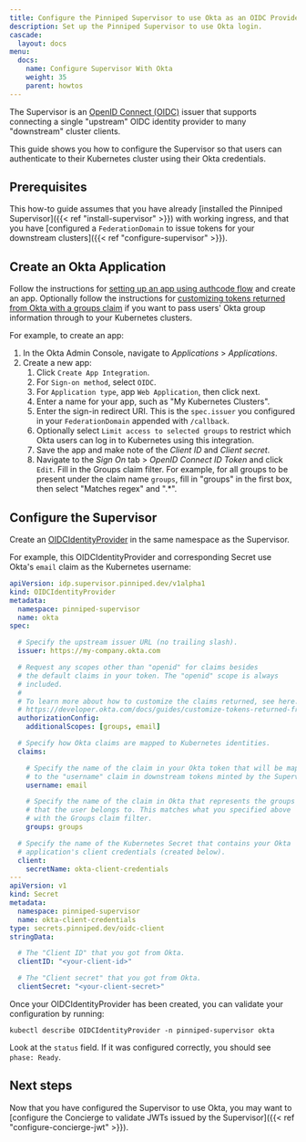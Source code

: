 ```yaml
---
title: Configure the Pinniped Supervisor to use Okta as an OIDC Provider
description: Set up the Pinniped Supervisor to use Okta login.
cascade:
  layout: docs
menu:
  docs:
    name: Configure Supervisor With Okta
    weight: 35
    parent: howtos
---
```

The Supervisor is an [OpenID Connect (OIDC)](https://openid.net/connect/) issuer that supports connecting a single "upstream" OIDC identity provider to many "downstream" cluster clients.

This guide shows you how to configure the Supervisor so that users can authenticate to their Kubernetes
cluster using their Okta credentials.

## Prerequisites

This how-to guide assumes that you have already [installed the Pinniped Supervisor]({{< ref "install-supervisor" >}}) with working ingress,
and that you have [configured a `FederationDomain` to issue tokens for your downstream clusters]({{< ref "configure-supervisor" >}}).

## Create an Okta Application

Follow the instructions for [setting up an app using authcode flow](https://developer.okta.com/docs/guides/implement-auth-code/setup-app/) and create an app.
Optionally follow the instructions for [customizing tokens returned from Okta with a groups claim](https://developer.okta.com/docs/guides/customize-tokens-groups-claim/overview/) 
if you want to pass users' Okta group information through to your Kubernetes clusters.

For example, to create an app:

1. In the Okta Admin Console, navigate to _Applications_ > _Applications_.
1. Create a new app:
   1. Click `Create App Integration`.
   1. For `Sign-on method`, select `OIDC`.
   1. For `Application type`, app `Web Application`, then click next.
   1. Enter a name for your app, such as "My Kubernetes Clusters".
   1. Enter the sign-in redirect URI. This is the `spec.issuer` you configured in your `FederationDomain` appended with `/callback`.
   1. Optionally select `Limit access to selected groups` to restrict which Okta users can log in to Kubernetes using this integration.
   1. Save the app and make note of the _Client ID_ and _Client secret_.
   1. Navigate to the _Sign On_ tab > _OpenID Connect ID Token_ and click `Edit`. Fill in the Groups claim filter.
      For example, for all groups to be present under the claim name `groups`, fill in "groups" in the first box, then select "Matches regex" and ".*".

## Configure the Supervisor

Create an [OIDCIdentityProvider](https://github.com/vmware-tanzu/pinniped/blob/main/generated/1.20/README.adoc#oidcidentityprovider) in the same namespace as the Supervisor.

For example, this OIDCIdentityProvider and corresponding Secret use Okta's `email` claim as the Kubernetes username:

```yaml
apiVersion: idp.supervisor.pinniped.dev/v1alpha1
kind: OIDCIdentityProvider
metadata:
  namespace: pinniped-supervisor
  name: okta
spec:

  # Specify the upstream issuer URL (no trailing slash).
  issuer: https://my-company.okta.com

  # Request any scopes other than "openid" for claims besides
  # the default claims in your token. The "openid" scope is always
  # included.
  #
  # To learn more about how to customize the claims returned, see here:
  # https://developer.okta.com/docs/guides/customize-tokens-returned-from-okta/overview/
  authorizationConfig:
    additionalScopes: [groups, email]

  # Specify how Okta claims are mapped to Kubernetes identities.
  claims:

    # Specify the name of the claim in your Okta token that will be mapped
    # to the "username" claim in downstream tokens minted by the Supervisor.
    username: email

    # Specify the name of the claim in Okta that represents the groups
    # that the user belongs to. This matches what you specified above
    # with the Groups claim filter.
    groups: groups

  # Specify the name of the Kubernetes Secret that contains your Okta
  # application's client credentials (created below).
  client:
    secretName: okta-client-credentials
---
apiVersion: v1
kind: Secret
metadata:
  namespace: pinniped-supervisor
  name: okta-client-credentials
type: secrets.pinniped.dev/oidc-client
stringData:

  # The "Client ID" that you got from Okta.
  clientID: "<your-client-id>"

  # The "Client secret" that you got from Okta.
  clientSecret: "<your-client-secret>"
```

Once your OIDCIdentityProvider has been created, you can validate your configuration by running:

```shell
kubectl describe OIDCIdentityProvider -n pinniped-supervisor okta
```

Look at the `status` field. If it was configured correctly, you should see `phase: Ready`.

## Next steps

Now that you have configured the Supervisor to use Okta, you may want to [configure the Concierge to validate JWTs issued by the Supervisor]({{< ref "configure-concierge-jwt" >}}).
